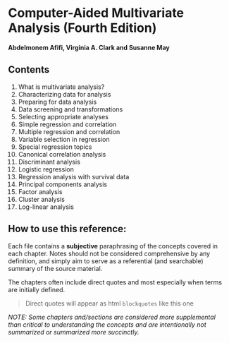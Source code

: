 # Computer-Aided Multivariate Analysis (Fourth Edition)
**Abdelmonem Afifi, Virginia A. Clark and Susanne May**

## Contents

1. What is multivariate analysis?
1. Characterizing data for analysis
1. Preparing for data analysis
1. Data screening and transformations
1. Selecting appropriate analyses
1. Simple regression and correlation
1. Multiple regression and correlation
1. Variable selection in regression
1. Special regression topics
1. Canonical correlation analysis
1. Discriminant analysis
1. Logistic regression
1. Regression analysis with survival data
1. Principal components analysis
1. Factor analysis
1. Cluster analysis
1. Log-linear analysis


## How to use this reference:

Each file contains a **subjective** paraphrasing of the concepts covered in each chapter. Notes should not be considered comprehensive by any definition, and simply aim to serve as a referential (and searchable) summary of the source material.

The chapters often include direct quotes and most especially when terms are initially defined.

> Direct quotes will appear as html `blockquotes` like this one

*NOTE: Some chapters and/sections are considered more supplemental than critical to understanding the concepts and are intentionally not summarized or summarized more succinctly.*
